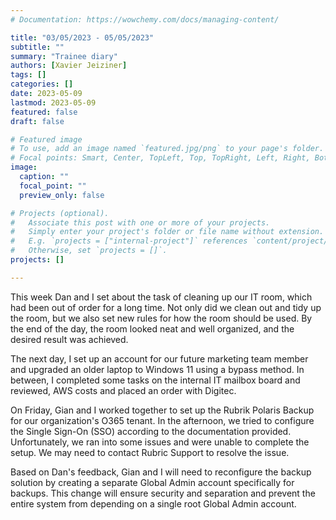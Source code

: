 ```yaml
---
# Documentation: https://wowchemy.com/docs/managing-content/

title: "03/05/2023 - 05/05/2023"
subtitle: ""
summary: "Trainee diary"
authors: [Xavier Jeiziner]
tags: []
categories: []
date: 2023-05-09
lastmod: 2023-05-09
featured: false
draft: false

# Featured image
# To use, add an image named `featured.jpg/png` to your page's folder.
# Focal points: Smart, Center, TopLeft, Top, TopRight, Left, Right, BottomLeft, Bottom, BottomRight.
image:
  caption: ""
  focal_point: ""
  preview_only: false

# Projects (optional).
#   Associate this post with one or more of your projects.
#   Simply enter your project's folder or file name without extension.
#   E.g. `projects = ["internal-project"]` references `content/project/deep-learning/index.md`.
#   Otherwise, set `projects = []`.
projects: []

---
```

This week Dan and I set about the task of cleaning up our IT room, which had been out of order for a long time. Not only did we clean out and tidy up the room, but we also set new rules for how the room should be used. By the end of the day, the room looked neat and well organized, and the desired result was achieved.

The next day, I set up an account for our future marketing team member and upgraded an older laptop to Windows 11 using a bypass method. In between, I completed some tasks on the internal IT mailbox board and reviewed, AWS costs and placed an order with Digitec.

On Friday, Gian and I worked together to set up the Rubrik Polaris Backup for our organization's O365 tenant. In the afternoon, we tried to configure the Single Sign-On (SSO) according to the documentation provided. Unfortunately, we ran into some issues and were unable to complete the setup. We may need to contact Rubric Support to resolve the issue.

Based on Dan's feedback, Gian and I will need to reconfigure the backup solution by creating a separate Global Admin account specifically for backups. This change will ensure security and separation and prevent the entire system from depending on a single root Global Admin account.

</p><br>
<p></p>
